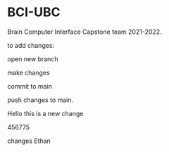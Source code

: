 # BCI-UBC

 Brain Computer Interface Capstone team 2021-2022.

to add changes:

open new branch

make changes

commit to main

push changes to main.


Hello this is a new change

456775

changes Ethan